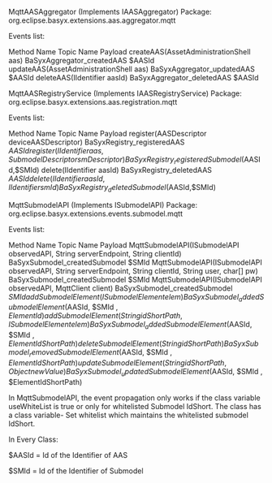 MqttAASAggregator (Implements IAASAggregator)
Package: org.eclipse.basyx.extensions.aas.aggregator.mqtt

Events list:

Method Name	Topic Name	Payload
createAAS(AssetAdministrationShell aas)	BaSyxAggregator_createdAAS	$AASId
updateAAS(AssetAdministrationShell aas)	BaSyxAggregator_updatedAAS	$AASId
deleteAAS(IIdentifier aasId)	BaSyxAggregator_deletedAAS	$AASId

MqttAASRegistryService (Implements IAASRegistryService)
Package: org.eclipse.basyx.extensions.aas.registration.mqtt

Events list:

Method Name	Topic Name	Payload
register(AASDescriptor deviceAASDescriptor)	BaSyxRegistry_registeredAAS	$AASId
register(IIdentifier aas, SubmodelDescriptor smDescriptor)	BaSyxRegistry_registeredSubmodel	($AASId,$SMId)
delete(IIdentifier aasId)	BaSyxRegistry_deletedAAS	$AASId
delete(IIdentifier aasId, IIdentifier smId)	BaSyxRegistry_deletedSubmodel	($AASId,$SMId)

MqttSubmodelAPI (Implements ISubmodelAPI)
Package: org.eclipse.basyx.extensions.events.submodel.mqtt

Events list:

Method Name	Topic Name	Payload
MqttSubmodelAPI(ISubmodelAPI observedAPI, String serverEndpoint, String clientId)	BaSyxSubmodel_createdSubmodel	$SMId
MqttSubmodelAPI(ISubmodelAPI observedAPI, String serverEndpoint, String clientId, String user, char[] pw)	BaSyxSubmodel_createdSubmodel	$SMId
MqttSubmodelAPI(ISubmodelAPI observedAPI, MqttClient client)	BaSyxSubmodel_createdSubmodel	$SMId
addSubmodelElement(ISubmodelElement elem)	BaSyxSubmodel_addedSubmodelElement	($AASId, $SMId , $ElementId)
addSubmodelElement(String idShortPath, ISubmodelElement elem)	BaSyxSubmodel_addedSubmodelElement	($AASId, $SMId , $ElementIdShortPath)
deleteSubmodelElement(String idShortPath)	BaSyxSubmodel_removedSubmodelElement	($AASId, $SMId , $ElementIdShortPath)
updateSubmodelElement(String idShortPath, Object newValue)	BaSyxSubmodel_updatedSubmodelElement	($AASId, $SMId , $ElementIdShortPath)

In MqttSubmodelAPI, the event propagation only works if the class variable useWhiteList is true or only for whitelisted Submodel IdShort. The class has a class variable- Set<String> whitelist which maintains the whitelisted submodel IdShort.


In Every Class:

$AASId = Id of the Identifier of AAS

$SMId = Id of the Identifier of Submodel